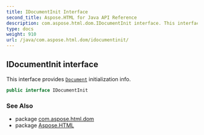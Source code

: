 ```yaml
---
title: IDocumentInit Interface
second_title: Aspose.HTML for Java API Reference
description: com.aspose.html.dom.IDocumentInit interface. This interface provides Document initialization info
type: docs
weight: 910
url: /java/com.aspose.html.dom/idocumentinit/
---
```

## IDocumentInit interface

This interface provides [`Document`](../document/) initialization info.

```java
public interface IDocumentInit
```

### See Also

* package [com.aspose.html.dom](../../com.aspose.html.dom/)
* package [Aspose.HTML](../../)
